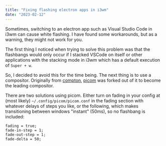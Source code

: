 ```yaml
---
title: "Fixing flashing electron apps in i3wm"
date: "2023-02-12"
---
```


Sometimes, switching to an electron app such as Visual Studio Code in i3wm can cause white flashing. I have found some workarounds, but as a warning, they might not work for you.

The first thing I noticed when trying to solve this problem was that the flashbangs would only occur if I stacked VSCode on itself or other applications with the stacking mode in i3wm which has a default execution of `Super + w`.

So, I decided to avoid this for the time being. The next thing is to use a compositor. Originally from [compton](https://github.com/chjj/compton), [picom](https://github.com/yshui/picom) was forked out of it to become the leading compositor.

There are two solutions using picom. Either turn on fading in your config at (most likely) `~/.config/picom/picom.conf` in the fading section with whatever delays of steps you like, or the following, which makes transitioning between windows "instant" (50ms), so no flashbang is included:

```
fading = true;
fade-in-step = 1;
fade-out-step = 1;
fade-delta = 50;
```
